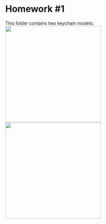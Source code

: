 # Homework #1
This folder contains two keychain models:  
<img src="https://user-images.githubusercontent.com/76184859/111877334-9492e580-89ab-11eb-8496-a486cb5800ac.png" height="300"/> <img src="https://user-images.githubusercontent.com/76184859/111877336-952b7c00-89ab-11eb-95f1-f47605778870.png" height="300"/>
